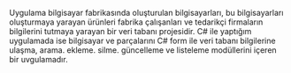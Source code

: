Uygulama bilgisayar fabrikasında oluşturulan bilgisayarları, bu bilgisayarları oluşturmaya yarayan ürünleri fabrika çalışanları ve tedarikçi firmaların bilgilerini tutmaya yarayan bir veri tabanı
projesidir. C# ile yaptığım uygulamada ise bilgisayar ve parçalarını C# form ile veri tabanı bilgilerine ulaşma, arama. ekleme. silme. güncelleme ve listeleme modüllerini içeren bir uvgulamadır.
